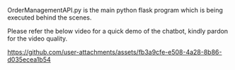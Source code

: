 OrderManagementAPI.py is the main python flask program which is being executed behind the scenes.

Please refer the below video for a quick demo of the chatbot, kindly pardon for the video quality.

https://github.com/user-attachments/assets/fb3a9cfe-e508-4a28-8b86-d035ecea1b54

